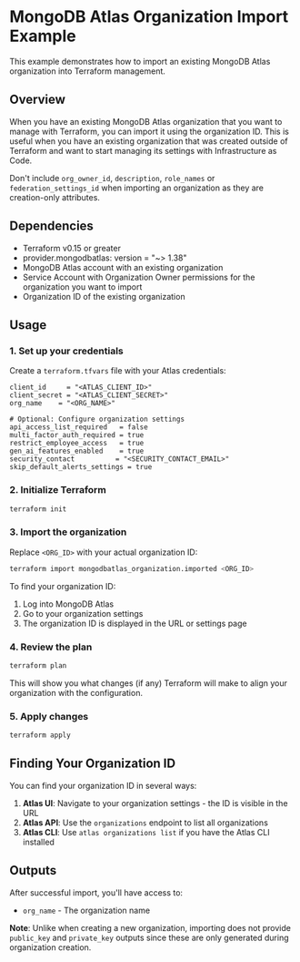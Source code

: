 # MongoDB Atlas Organization Import Example

This example demonstrates how to import an existing MongoDB Atlas organization into Terraform management.

## Overview

When you have an existing MongoDB Atlas organization that you want to manage with Terraform, you can import it using the organization ID. This is useful when you have an existing organization that was created outside of Terraform and want to start managing its settings with Infrastructure as Code.

Don't include `org_owner_id`, `description`, `role_names` or `federation_settings_id` when importing an organization as they are creation-only attributes.

## Dependencies

- Terraform v0.15 or greater
- provider.mongodbatlas: version = "~> 1.38"
- MongoDB Atlas account with an existing organization
- Service Account with Organization Owner permissions for the organization you want to import
- Organization ID of the existing organization

## Usage

### 1. Set up your credentials

Create a `terraform.tfvars` file with your Atlas credentials:

```hcl
client_id     = "<ATLAS_CLIENT_ID>"
client_secret = "<ATLAS_CLIENT_SECRET>"
org_name    = "<ORG_NAME>"

# Optional: Configure organization settings
api_access_list_required   = false
multi_factor_auth_required = true
restrict_employee_access   = true
gen_ai_features_enabled    = true
security_contact          = "<SECURITY_CONTACT_EMAIL>"
skip_default_alerts_settings = true
```

### 2. Initialize Terraform

```bash
terraform init
```

### 3. Import the organization

Replace `<ORG_ID>` with your actual organization ID:

```bash
terraform import mongodbatlas_organization.imported <ORG_ID>
```

To find your organization ID:
1. Log into MongoDB Atlas
2. Go to your organization settings
3. The organization ID is displayed in the URL or settings page

### 4. Review the plan

```bash
terraform plan
```

This will show you what changes (if any) Terraform will make to align your organization with the configuration.

### 5. Apply changes

```bash
terraform apply
```

## Finding Your Organization ID

You can find your organization ID in several ways:

1. **Atlas UI**: Navigate to your organization settings - the ID is visible in the URL
2. **Atlas API**: Use the `organizations` endpoint to list all organizations
3. **Atlas CLI**: Use `atlas organizations list` if you have the Atlas CLI installed

## Outputs

After successful import, you'll have access to:
- `org_name` - The organization name

**Note**: Unlike when creating a new organization, importing does not provide `public_key` and `private_key` outputs since these are only generated during organization creation.
